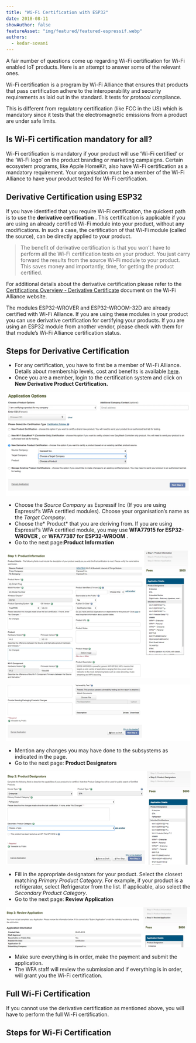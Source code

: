 ```yaml
---
title: "Wi-Fi Certification with ESP32"
date: 2018-08-11
showAuthor: false
featureAsset: "img/featured/featured-espressif.webp"
authors:
  - kedar-sovani
---
```

A fair number of questions come up regarding Wi-Fi certification for Wi-Fi enabled IoT products. Here is an attempt to answer some of the relevant ones.

Wi-Fi certification is a program by Wi-Fi Alliance that ensures that products that pass certification adhere to the interoperability and security requirements as laid out in the standard. It tests for *protocol* compliance.

This is different from regulatory certification (like FCC in the US) which is mandatory since it tests that the electromagnetic emissions from a product are under safe limits.

## Is Wi-Fi certification mandatory for all?

Wi-Fi certification is mandatory if your product will use ‘Wi-Fi certified’ or the ‘Wi-Fi logo’ on the product branding or marketing campaigns. Certain ecosystem programs, like Apple HomeKit, also have Wi-Fi certification as a mandatory requirement. Your organisation must be a member of the Wi-Fi Alliance to have your product tested for Wi-Fi certification.

## Derivative Certification using ESP32

If you have identified that you require Wi-Fi certification, the quickest path is to use the __derivative certification__ . This certification is applicable if you are using an already certified Wi-Fi module into your product, without any modifications. In such a case, the certification of that Wi-Fi module (called the source), can be directly applied to your product.

> The benefit of derivative certification is that you won’t have to perform all the Wi-Fi certification tests on your product. You just carry forward the results from the source Wi-Fi module to your product. This saves money and importantly, time, for getting the product certified.

For additional details about the derivative certification please refer to the [Certifications Overview - Derivative Certificate](https://www.google.com/url?sa=t&rct=j&q=&esrc=s&cd=1&cad=rja&uact=8&ved=2ahUKEwj--t_q_ObcAhWKso8KHRmeBCwQFjAAegQIChAB&url=https%3A%2F%2Fwww.wi-fi.org%2Ffile%2Fcertification-overview-derivative-certifications&usg=AOvVaw0EQuZMH38UR39eYLnP_PX3) document on the Wi-Fi Alliance website.

The modules ESP32-WROVER and ESP32-WROOM-32D are already certified with Wi-Fi Alliance. If you are using these modules in your product you can use derivative certification for certifying your products. If you are using an ESP32 module from another vendor, please check with them for that module’s Wi-Fi Alliance certification status.

## Steps for Derivative Certification

- For any certification, you have to first be a member of Wi-Fi Alliance. Details about membership levels, cost and benefits is available [here](https://www.wi-fi.org/membership).
- Once you are a member, login to the certification system and click on __New Derivative Product Certification.__

![](img/wifi-1.webp)

- Choose the *Source Company* as Espressif Inc (If you are using Espressif’s WFA certified modules). Choose your organisation’s name as the *Target Company*.
- Choose the* Product* that you are deriving from. If you are using Espressif’s WFA certified module, you may use __WFA77915 for ESP32-WROVER__ , or __WFA77387 for ESP32-WROOM__ .
- Go to the next page:__Product Information__

![](img/wifi-2.webp)

![](img/wifi-3.webp)

- Mention any changes you may have done to the subsystems as indicated in the page.
- Go to the next page: __Product Designators__

![](img/wifi-4.webp)

- Fill in the appropriate designators for your product. Select the closest matching *Primary Product Category*. For example, if your product is a refrigerator, select Refrigerator from the list. If applicable, also select the *Secondary Product Category*.
- Go to the next page: __Review Application__ 

![](img/wifi-5.webp)

- Make sure everything is in order, make the payment and submit the application.
- The WFA staff will review the submission and if everything is in order, will grant you the Wi-Fi certification.

## Full Wi-Fi Certification

If you cannot use the derivative certification as mentioned above, you will have to perform the full Wi-Fi certification.

## Steps for Wi-Fi Certification
